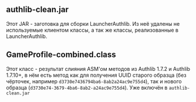 authlib-clean.jar
-----------------
Этот JAR - заготовка для сборки LauncherAuthlib.
Из неё удалены не используемые клиентом классы, а так же классы, реализованные в LauncherAuthlib.

GameProfile-combined.class
--------------------------
Этот класс - результат слияния ASM'ом методов из Authlib 1.7.2 и Authlib 1.7.10+, в нём есть метод как для получения
UUID старого образца (без чёрточек, например `d3730e7436794ba6-8ab2a24ac9e755d4`),
так и нового образца (`d3730e74-3679-4ba6-8ab2-a24ac9e755d4`). Уже включён в `authlib-clean.jar`
